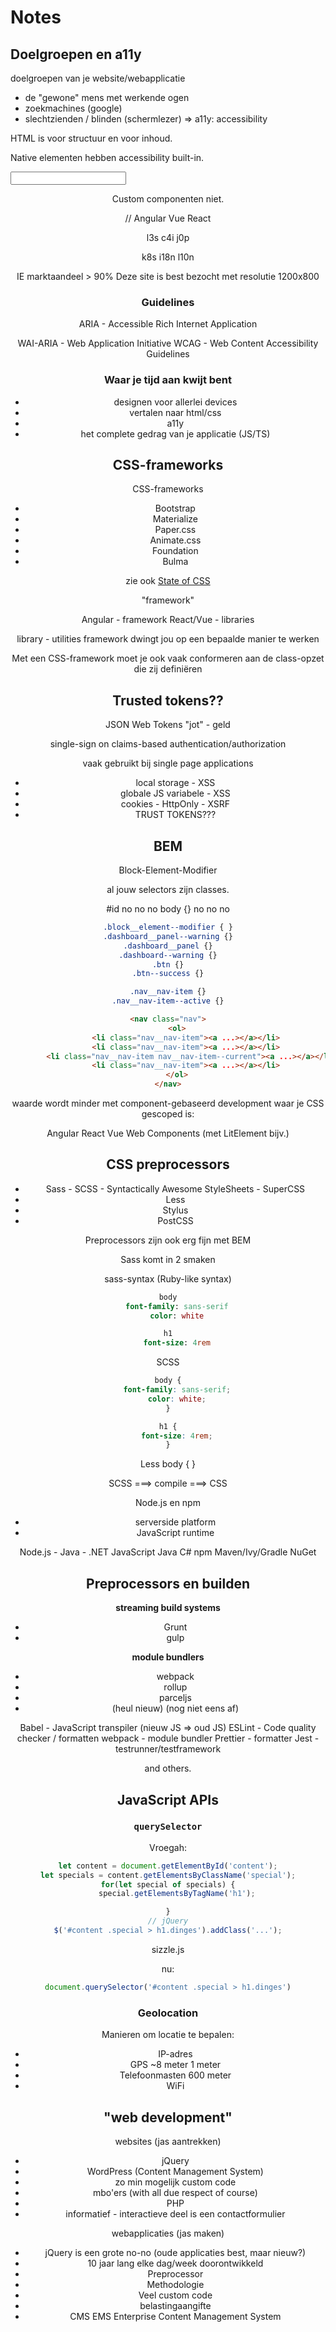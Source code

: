 # Notes


## Doelgroepen en a11y

doelgroepen van je website/webapplicatie

- de "gewone" mens met werkende ogen
- zoekmachines (google)
- slechtzienden / blinden   (schermlezer)
  => a11y: accessibility

HTML is voor structuur en voor inhoud.



Native elementen hebben accessibility built-in.

<input>
<header>

Custom componenten niet.

<jouw-component> // Angular Vue React

l3s
c4i
j0p

k8s
i18n
l10n



IE marktaandeel > 90%
Deze site is best bezocht met resolutie 1200x800

### Guidelines

ARIA - Accessible Rich Internet Application

WAI-ARIA - Web Application Initiative
WCAG - Web Content Accessibility Guidelines

<div aria-hidden="true">

### Waar je tijd aan kwijt bent

- designen voor allerlei devices
- vertalen naar html/css
- a11y
- het complete gedrag van je applicatie (JS/TS)


## CSS-frameworks

CSS-frameworks

- Bootstrap
- Materialize
- Paper.css
- Animate.css
- Foundation
- Bulma

zie ook [State of CSS](https://stateofcss.com/)

"framework"

Angular - framework
React/Vue - libraries

library - utilities
framework dwingt jou op een bepaalde manier te werken

Met een CSS-framework moet je ook vaak conformeren aan de class-opzet die zij definiëren


## Trusted tokens??

JSON Web Tokens  "jot" - geld

single-sign on
claims-based authentication/authorization

vaak gebruikt bij single page applications

- local storage - XSS
- globale JS variabele - XSS
- cookies - HttpOnly - XSRF
- TRUST TOKENS???




## BEM

Block-Element-Modifier

al jouw selectors zijn classes.

#id no no no
body {} no no no

```css
.block__element--modifier { }
.dashboard__panel--warning {}
.dashboard__panel {}
.dashboard--warning {}
.btn {}
.btn--success {}

.nav__nav-item {}
.nav__nav-item--active {}
```

```html
<nav class="nav">
	<ol>
		<li class="nav__nav-item"><a ...></a></li>
		<li class="nav__nav-item"><a ...></a></li>
		<li class="nav__nav-item nav__nav-item--current"><a ...></a></li>
		<li class="nav__nav-item"><a ...></a></li>
	</ol>
</nav>
```

waarde wordt minder met component-gebaseerd development waar je CSS gescoped is:

Angular
React
Vue
Web Components (met LitElement bijv.)

## CSS preprocessors

- Sass - SCSS - Syntactically Awesome StyleSheets - SuperCSS
- Less
- Stylus
- PostCSS

Preprocessors zijn ook erg fijn met BEM

Sass komt in 2 smaken


sass-syntax (Ruby-like syntax)

```sass
body
	font-family: sans-serif
	color: white

h1
	font-size: 4rem
```

SCSS
```scss
body {
	font-family: sans-serif;
	color: white;
}

h1 {
	font-size: 4rem;
}
```

Less body { }


SCSS ===> compile ===> CSS

Node.js en npm
- serverside platform
- JavaScript runtime

Node.js     - Java             - .NET
JavaScript    Java                C#
npm           Maven/Ivy/Gradle    NuGet


## Preprocessors en builden

**streaming build systems**

- Grunt
- gulp

**module bundlers**

- webpack
- rollup
- parceljs
- (heul nieuw) (nog niet eens af)

Babel - JavaScript transpiler   (nieuw JS => oud JS)
ESLint - Code quality checker / formatten
webpack - module bundler
Prettier - formatter
Jest - testrunner/testframework

and others.

## JavaScript APIs

### `querySelector`

Vroegah:
```js
let content = document.getElementById('content');
let specials = content.getElementsByClassName('special');
for(let special of specials) {
	special.getElementsByTagName('h1');

}
// jQuery
$('#content .special > h1.dinges').addClass('...');
```

sizzle.js

nu:

```js
document.querySelector('#content .special > h1.dinges')
```

### Geolocation

Manieren om locatie te bepalen:

- IP-adres
- GPS  ~8 meter  1 meter
- Telefoonmasten  600 meter
- WiFi


## "web development"

websites   (jas aantrekken)
- jQuery
- WordPress   (Content Management System)
- zo min mogelijk custom code
- mbo'ers (with all due respect of course)
- PHP
- informatief - interactieve deel is een contactformulier


webapplicaties   (jas maken)
- jQuery is een grote no-no  (oude applicaties best, maar nieuw?)
- 10 jaar lang elke dag/week doorontwikkeld
- Preprocessor
- Methodologie
- Veel custom code
- belastingaangifte
- CMS  EMS  Enterprise Content Management System
